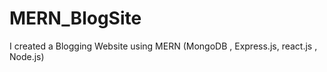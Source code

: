 # MERN_BlogSite
I created a Blogging Website using MERN (MongoDB , Express.js, react.js , Node.js) 
